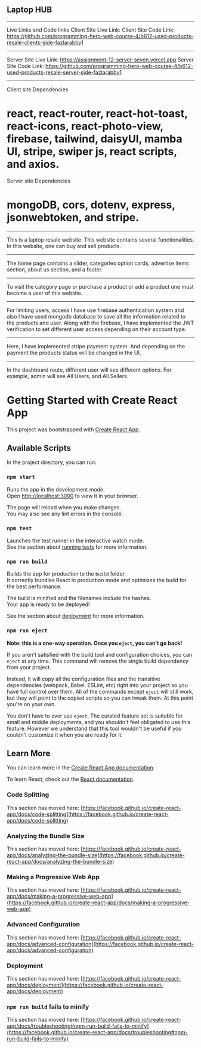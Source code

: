 ## Laptop HUB

***************************
Live Links and Code links
Client Site Live Link: 
Client Site Code Link: https://github.com/programming-hero-web-course-4/b612-used-products-resale-clients-side-fazlarabby1

***************************
Server Site Live Link: https://assignment-12-server-seven.vercel.app
Server Site Code Link: https://github.com/programming-hero-web-course-4/b612-used-products-resale-server-side-fazlarabby1
***************************

Client site Dependencies
# react, react-router, react-hot-toast, react-icons, react-photo-view, firebase, tailwind, daisyUI, mamba UI, stripe, swiper js, react scripts, and axios.

Server site Dependencies
# mongoDB, cors, dotenv, express, jsonwebtoken, and stripe.
***************************
This is a laptop resale website. This website contains several functionalities. In this website, one can buy and sell products.

***************************
The home page contains a slider, categories option cards, advertise items section, about us section, and a footer.

***************************
To visit the category page or purchase a product or add a product one must become a user of this website.

***************************
For limiting users, access I have use firebase authentication system and also I have used mongodb database to save all the information related to the products and user. Along with the firebase, I have implemented the JWT verification to set different user access depending on their account type.

***************************
Here, I have implemented stripe payment system. And depending on the payment the products status will be changed in the UI.

***************************
In the dashboard route, different user will see different options. For example, admin will see All Users, and All Sellers.

# Getting Started with Create React App

This project was bootstrapped with [Create React App](https://github.com/facebook/create-react-app).

## Available Scripts

In the project directory, you can run:

### `npm start`

Runs the app in the development mode.\
Open [http://localhost:3000](http://localhost:3000) to view it in your browser.

The page will reload when you make changes.\
You may also see any lint errors in the console.

### `npm test`

Launches the test runner in the interactive watch mode.\
See the section about [running tests](https://facebook.github.io/create-react-app/docs/running-tests) for more information.

### `npm run build`

Builds the app for production to the `build` folder.\
It correctly bundles React in production mode and optimizes the build for the best performance.

The build is minified and the filenames include the hashes.\
Your app is ready to be deployed!

See the section about [deployment](https://facebook.github.io/create-react-app/docs/deployment) for more information.

### `npm run eject`

**Note: this is a one-way operation. Once you `eject`, you can't go back!**

If you aren't satisfied with the build tool and configuration choices, you can `eject` at any time. This command will remove the single build dependency from your project.

Instead, it will copy all the configuration files and the transitive dependencies (webpack, Babel, ESLint, etc) right into your project so you have full control over them. All of the commands except `eject` will still work, but they will point to the copied scripts so you can tweak them. At this point you're on your own.

You don't have to ever use `eject`. The curated feature set is suitable for small and middle deployments, and you shouldn't feel obligated to use this feature. However we understand that this tool wouldn't be useful if you couldn't customize it when you are ready for it.

## Learn More

You can learn more in the [Create React App documentation](https://facebook.github.io/create-react-app/docs/getting-started).

To learn React, check out the [React documentation](https://reactjs.org/).

### Code Splitting

This section has moved here: [https://facebook.github.io/create-react-app/docs/code-splitting](https://facebook.github.io/create-react-app/docs/code-splitting)

### Analyzing the Bundle Size

This section has moved here: [https://facebook.github.io/create-react-app/docs/analyzing-the-bundle-size](https://facebook.github.io/create-react-app/docs/analyzing-the-bundle-size)

### Making a Progressive Web App

This section has moved here: [https://facebook.github.io/create-react-app/docs/making-a-progressive-web-app](https://facebook.github.io/create-react-app/docs/making-a-progressive-web-app)

### Advanced Configuration

This section has moved here: [https://facebook.github.io/create-react-app/docs/advanced-configuration](https://facebook.github.io/create-react-app/docs/advanced-configuration)

### Deployment

This section has moved here: [https://facebook.github.io/create-react-app/docs/deployment](https://facebook.github.io/create-react-app/docs/deployment)

### `npm run build` fails to minify

This section has moved here: [https://facebook.github.io/create-react-app/docs/troubleshooting#npm-run-build-fails-to-minify](https://facebook.github.io/create-react-app/docs/troubleshooting#npm-run-build-fails-to-minify)
